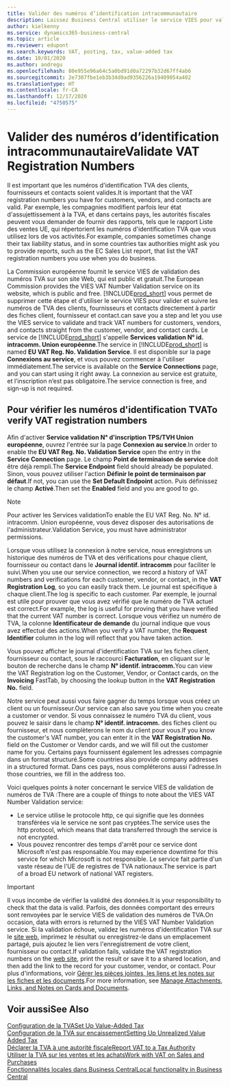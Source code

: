 ```yaml
---
title: Valider des numéros d’identification intracommunautaire
description: Laissez Business Central utiliser le service VIES pour valider automatiquement les numéros d’immatriculation à la TVA.
author: kielkenny
ms.service: dynamics365-business-central
ms.topic: article
ms.reviewer: edupont
ms.search.keywords: VAT, posting, tax, value-added tax
ms.date: 10/01/2020
ms.author: andregu
ms.openlocfilehash: 80e955e96a64c5a0bd91d0a72297b32d67ff4ab6
ms.sourcegitcommit: 2e7307fbe1eb3b34d0ad9356226a19409054a402
ms.translationtype: HT
ms.contentlocale: fr-CA
ms.lasthandoff: 12/17/2020
ms.locfileid: "4750575"
---
```

# <a name="validate-vat-registration-numbers"></a><span data-ttu-id="37aa8-103">Valider des numéros d’identification intracommunautaire</span><span class="sxs-lookup"><span data-stu-id="37aa8-103">Validate VAT Registration Numbers</span></span>

<span data-ttu-id="37aa8-104">Il est important que les numéros d'identification TVA des clients, fournisseurs et contacts soient valides.</span><span class="sxs-lookup"><span data-stu-id="37aa8-104">It is important that the VAT registration numbers you have for customers, vendors, and contacts are valid.</span></span> <span data-ttu-id="37aa8-105">Par exemple, les compagnies modifient parfois leur état d'assujettissement à la TVA, et dans certains pays, les autorités fiscales peuvent vous demander de fournir des rapports, tels que le rapport Liste des ventes UE, qui répertorient les numéros d'identification TVA que vous utilisez lors de vos activités.</span><span class="sxs-lookup"><span data-stu-id="37aa8-105">For example, companies sometimes change their tax liability status, and in some countries tax authorities might ask you to provide reports, such as the EC Sales List report, that list the VAT registration numbers you use when you do business.</span></span>

<span data-ttu-id="37aa8-106">La Commission européenne fournit le service VIES de validation des numéros TVA sur son site Web, qui est public et gratuit.</span><span class="sxs-lookup"><span data-stu-id="37aa8-106">The European Commission provides the VIES VAT Number Validation service on its website, which is public and free.</span></span> [!INCLUDE[prod_short](includes/prod_short.md)] <span data-ttu-id="37aa8-107">vous permet de supprimer cette étape et d'utiliser le service VIES pour valider et suivre les numéros de TVA des clients, fournisseurs et contacts directement à partir des fiches client, fournisseur et contact.</span><span class="sxs-lookup"><span data-stu-id="37aa8-107">can save you a step and let you use the VIES service to validate and track VAT numbers for customers, vendors, and contacts straight from the customer, vendor, and contact cards.</span></span> <span data-ttu-id="37aa8-108">Le service de [!INCLUDE[prod_short](includes/prod_short.md)] s'appelle **Services validation N° id. intracomm. Union européenne**.</span><span class="sxs-lookup"><span data-stu-id="37aa8-108">The service in [!INCLUDE[prod_short](includes/prod_short.md)] is named **EU VAT Reg. No. Validation Service**.</span></span> <span data-ttu-id="37aa8-109">Il est disponible sur la page **Connexions au service**, et vous pouvez commencer à l'utiliser immédiatement.</span><span class="sxs-lookup"><span data-stu-id="37aa8-109">The service is available on the **Service Connections** page, and you can start using it right away.</span></span> <span data-ttu-id="37aa8-110">La connexion au service est gratuite, et l’inscription n’est pas obligatoire.</span><span class="sxs-lookup"><span data-stu-id="37aa8-110">The service connection is free, and sign-up is not required.</span></span>

## <a name="to-verify-vat-registration-numbers"></a><span data-ttu-id="37aa8-111">Pour vérifier les numéros d'identification TVA</span><span class="sxs-lookup"><span data-stu-id="37aa8-111">To verify VAT registration numbers</span></span>

<span data-ttu-id="37aa8-112">Afin d'activer **Service validation N° d'inscription TPS/TVH Union européenne**, ouvrez l'entrée sur la page **Connexion au service**.</span><span class="sxs-lookup"><span data-stu-id="37aa8-112">In order to enable the **EU VAT Reg. No. Validation Service** open the entry in the **Service Connection** page.</span></span> <span data-ttu-id="37aa8-113">Le champ **Point de terminaison de service** doit être déjà rempli.</span><span class="sxs-lookup"><span data-stu-id="37aa8-113">The **Service Endpoint** field should already be populated.</span></span> <span data-ttu-id="37aa8-114">Sinon, vous pouvez utiliser l'action **Définir le point de terminaison par défaut**.</span><span class="sxs-lookup"><span data-stu-id="37aa8-114">If not, you can use the **Set Default Endpoint** action.</span></span> <span data-ttu-id="37aa8-115">Puis définissez le champ **Activé**.</span><span class="sxs-lookup"><span data-stu-id="37aa8-115">Then set the **Enabled** field and you are good to go.</span></span>

> [!NOTE]
> <span data-ttu-id="37aa8-116">Pour activer les Services validation</span><span class="sxs-lookup"><span data-stu-id="37aa8-116">To enable the EU VAT Reg. No.</span></span> <span data-ttu-id="37aa8-117">N° id. intracomm. Union européenne, vous devez disposer des autorisations de l'administrateur.</span><span class="sxs-lookup"><span data-stu-id="37aa8-117">Validation Service, you must have administrator permissions.</span></span>

<span data-ttu-id="37aa8-118">Lorsque vous utilisez la connexion à notre service, nous enregistrons un historique des numéros de TVA et des vérifications pour chaque client, fournisseur ou contact dans le **Journal identif. intracomm** pour faciliter le suivi.</span><span class="sxs-lookup"><span data-stu-id="37aa8-118">When you use our service connection, we record a history of VAT numbers and verifications for each customer, vendor, or contact, in the **VAT Registration Log**, so you can easily track them.</span></span> <span data-ttu-id="37aa8-119">Le journal est spécifique à chaque client.</span><span class="sxs-lookup"><span data-stu-id="37aa8-119">The log is specific to each customer.</span></span> <span data-ttu-id="37aa8-120">Par exemple, le journal est utile pour prouver que vous avez vérifié que le numéro de TVA actuel est correct.</span><span class="sxs-lookup"><span data-stu-id="37aa8-120">For example, the log is useful for proving that you have verified that the current VAT number is correct.</span></span> <span data-ttu-id="37aa8-121">Lorsque vous vérifiez un numéro de TVA, la colonne **Identificateur de demande** du journal indique que vous avez effectué des actions.</span><span class="sxs-lookup"><span data-stu-id="37aa8-121">When you verify a VAT number, the **Request Identifier** column in the log will reflect that you have taken action.</span></span>

<span data-ttu-id="37aa8-122">Vous pouvez afficher le journal d'identification TVA sur les fiches client, fournisseur ou contact, sous le raccourci **Facturation**, en cliquant sur le bouton de recherche dans le champ **N° identif. intracomm.**</span><span class="sxs-lookup"><span data-stu-id="37aa8-122">You can view the VAT Registration log on the Customer, Vendor, or Contact cards, on the **Invoicing** FastTab, by choosing the lookup button in the **VAT Registration No.** field.</span></span>  

<span data-ttu-id="37aa8-123">Notre service peut aussi vous faire gagner du temps lorsque vous créez un client ou un fournisseur.</span><span class="sxs-lookup"><span data-stu-id="37aa8-123">Our service can also save you time when you create a customer or vendor.</span></span> <span data-ttu-id="37aa8-124">Si vous connaissez le numéro TVA du client, vous pouvez le saisir dans le champ **N° identif. intracomm.** des fiches client ou fournisseur, et nous complèterons le nom du client pour vous.</span><span class="sxs-lookup"><span data-stu-id="37aa8-124">If you know the customer's VAT number, you can enter it in the **VAT Registration No.** field on the Customer or Vendor cards, and we will fill out the customer name for you.</span></span> <span data-ttu-id="37aa8-125">Certains pays fournissent également les adresses compagnie dans un format structuré.</span><span class="sxs-lookup"><span data-stu-id="37aa8-125">Some countries also provide company addresses in a structured format.</span></span> <span data-ttu-id="37aa8-126">Dans ces pays, nous compléterons aussi l'adresse.</span><span class="sxs-lookup"><span data-stu-id="37aa8-126">In those countries, we fill in the address too.</span></span>  

<span data-ttu-id="37aa8-127">Voici quelques points à noter concernant le service VIES de validation de numéros de TVA :</span><span class="sxs-lookup"><span data-stu-id="37aa8-127">There are a couple of things to note about the VIES VAT Number Validation service:</span></span>

* <span data-ttu-id="37aa8-128">Le service utilise le protocole http, ce qui signifie que les données transférées via le service ne sont pas cryptées.</span><span class="sxs-lookup"><span data-stu-id="37aa8-128">The service uses the http protocol, which means that data transferred through the service is not encrypted.</span></span>  
* <span data-ttu-id="37aa8-129">Vous pouvez rencontrer des temps d'arrêt pour ce service dont Microsoft n'est pas responsable.</span><span class="sxs-lookup"><span data-stu-id="37aa8-129">You may experience downtime for this service for which Microsoft is not responsible.</span></span> <span data-ttu-id="37aa8-130">Le service fait partie d'un vaste réseau de l'UE de registres de TVA nationaux.</span><span class="sxs-lookup"><span data-stu-id="37aa8-130">The service is part of a broad EU network of national VAT registers.</span></span>

> [!IMPORTANT]
> <span data-ttu-id="37aa8-131">Il vous incombe de vérifier la validité des données.</span><span class="sxs-lookup"><span data-stu-id="37aa8-131">It is your responsibility to check that the data is valid.</span></span> <span data-ttu-id="37aa8-132">Parfois, des données comportant des erreurs sont renvoyées par le service VIES de validation des numéros de TVA.</span><span class="sxs-lookup"><span data-stu-id="37aa8-132">On occasion, data with errors is returned by the VIES VAT Number Validation service.</span></span> <span data-ttu-id="37aa8-133">Si la validation échoue, validez les numéros d'identification TVA sur le [site web](https://ec.europa.eu/taxation_customs/vies/), imprimez le résultat ou enregistrez-le dans un emplacement partagé, puis ajoutez le lien vers l'enregistrement de votre client, fournisseur ou contact.</span><span class="sxs-lookup"><span data-stu-id="37aa8-133">If validation fails, validate the VAT registration numbers on the [web site](https://ec.europa.eu/taxation_customs/vies/), print the result or save it to a shared location, and then add the link to the record for your customer, vendor, or contact.</span></span> <span data-ttu-id="37aa8-134">Pour plus d'informations, voir [Gérer les pièces jointes, les liens et les notes sur les fiches et les documents](ui-how-add-link-to-record.md).</span><span class="sxs-lookup"><span data-stu-id="37aa8-134">For more information, see [Manage Attachments, Links, and Notes on Cards and Documents](ui-how-add-link-to-record.md).</span></span>

## <a name="see-also"></a><span data-ttu-id="37aa8-135">Voir aussi</span><span class="sxs-lookup"><span data-stu-id="37aa8-135">See Also</span></span>

[<span data-ttu-id="37aa8-136">Configuration de la TVA</span><span class="sxs-lookup"><span data-stu-id="37aa8-136">Set Up Value-Added Tax</span></span>](finance-setup-vat.md)  
[<span data-ttu-id="37aa8-137">Configuration de la TVA sur encaissement</span><span class="sxs-lookup"><span data-stu-id="37aa8-137">Setting Up Unrealized Value Added Tax</span></span>](finance-setup-unrealized-vat.md)  
[<span data-ttu-id="37aa8-138">Déclarer la TVA à une autorité fiscale</span><span class="sxs-lookup"><span data-stu-id="37aa8-138">Report VAT to a Tax Authority</span></span>](finance-how-report-vat.md)  
[<span data-ttu-id="37aa8-139">Utiliser la TVA sur les ventes et les achats</span><span class="sxs-lookup"><span data-stu-id="37aa8-139">Work with VAT on Sales and Purchases</span></span>](finance-work-with-vat.md)  
[<span data-ttu-id="37aa8-140">Fonctionnalités locales dans Business Central</span><span class="sxs-lookup"><span data-stu-id="37aa8-140">Local functionality in Business Central</span></span>](about-localization.md)  
